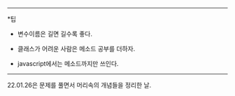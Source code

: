 
---

*팁
- 변수이름은 길면 길수록 좋다.

- 클래스가 어려운 사람은 메소드 공부를 더하자.
- javascript에서는 메소드까지만 쓰인다.
---

22.01.26은 문제를 풀면서 머리속의 개념들을 정리한 날.

